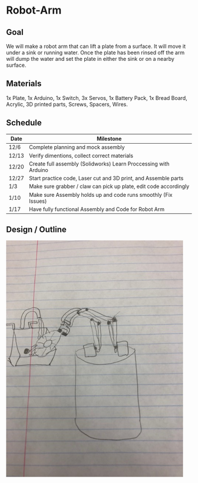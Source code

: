 # Robot-Arm
## Goal
We will make a robot arm that can lift a plate from a surface. It will move it under a sink or running water. Once the plate has been rinsed off the arm will dump the water and set the plate in either the sink or on a nearby surface.
## Materials
1x Plate,
1x Arduino,
1x Switch,
3x Servos,
1x Battery Pack,
1x Bread Board,
Acrylic, 3D printed parts, Screws, Spacers, Wires.
## Schedule
| Date  | Milestone |
| ------------- | ------------- |
| 12/6  | Complete planning and mock assembly  |
| 12/13  | Verify dimentions, collect correct materials| 
| 12/20  | Create full assembly (Solidworks) Learn Proccessing with Arduino  |
| 12/27  | Start practice code, Laser cut and 3D print, and Assemble parts  |
| 1/3  | Make sure grabber / claw can pick up plate, edit code accordingly  |
| 1/10  | Make sure Assembly holds up and code runs smoothly (Fix Issues) |
| 1/17  | Have fully functional Assembly and Code for Robot Arm  |

## Design / Outline
![Sketch](media\sketchra.jpg)


